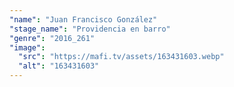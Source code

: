 ```yaml
---
"name": "Juan Francisco González"
"stage_name": "Providencia en barro"
"genre": "2016_261"
"image":
  "src": "https://mafi.tv/assets/163431603.webp"
  "alt": "163431603"
---
```

